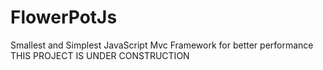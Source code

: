 # FlowerPotJs
Smallest and Simplest JavaScript Mvc Framework for better performance <br/>
THIS PROJECT IS UNDER CONSTRUCTION
